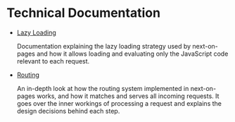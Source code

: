# Technical Documentation

- [Lazy Loading](./lazy-loading.md)

  Documentation explaining the lazy loading strategy used by next-on-pages and how it allows loading and evaluating only the JavaScript code relevant to each request.

- [Routing](./routing.md)

  An in-depth look at how the routing system implemented in next-on-pages works, and how it matches and serves all incoming requests. It goes over the inner workings of processing a request and explains the design decisions behind each step.
